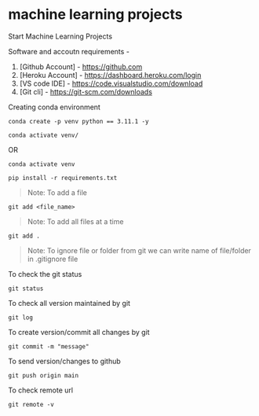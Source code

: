 # machine learning projects

Start Machine Learning Projects

Software and accoutn requirements - 
1. [Github Account] - https://github.com
2. [Heroku Account] - https://dashboard.heroku.com/login
3. [VS code IDE] - https://code.visualstudio.com/download
4. [Git cli] - https://git-scm.com/downloads


Creating conda environment
```
conda create -p venv python == 3.11.1 -y
```
```
conda activate venv/
```
OR
```
conda activate venv
```
```
pip install -r requirements.txt
```
> Note: To add a file
```
git add <file_name>
```
> Note: To add all files at a time
```
git add .
```
> Note: To ignore file or folder from git we can write name of file/folder in .gitignore file

To check the git status
```
git status
```
To check all version maintained by git
```
git log
```
To create version/commit all changes by git
```
git commit -m "message"
```
To send version/changes to github
```
git push origin main
```
To check remote url
```
git remote -v
```